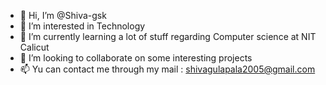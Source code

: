 - 👋 Hi, I’m @Shiva-gsk
- 👀 I’m interested in Technology
- 🌱 I’m currently learning a lot of stuff regarding Computer science at NIT Calicut
- 💞️ I’m looking to collaborate on some interesting projects
- 📫 Yu can contact me through my mail : shivagulapala2005@gmail.com

<!---
Shiva-gsk/Shiva-gsk is a ✨ special ✨ repository because its `README.md` (this file) appears on your GitHub profile.
You can click the Preview link to take a look at your changes.
--->
